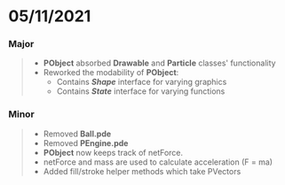 # 05/11/2021

### Major

  > - __PObject__ absorbed __Drawable__ and __Particle__ classes' functionality
  > - Reworked the modability of __PObject__:
  >   - Contains *__Shape__* interface for varying graphics
  >   - Contains *__State__* interface for varying functions
  
### Minor
  
  > - Removed __Ball.pde__
  > - Removed __PEngine.pde__
  > - __PObject__ now keeps track of netForce.
  > - netForce and mass are used to calculate acceleration (F = ma)
  > - Added fill/stroke helper methods which take PVectors
